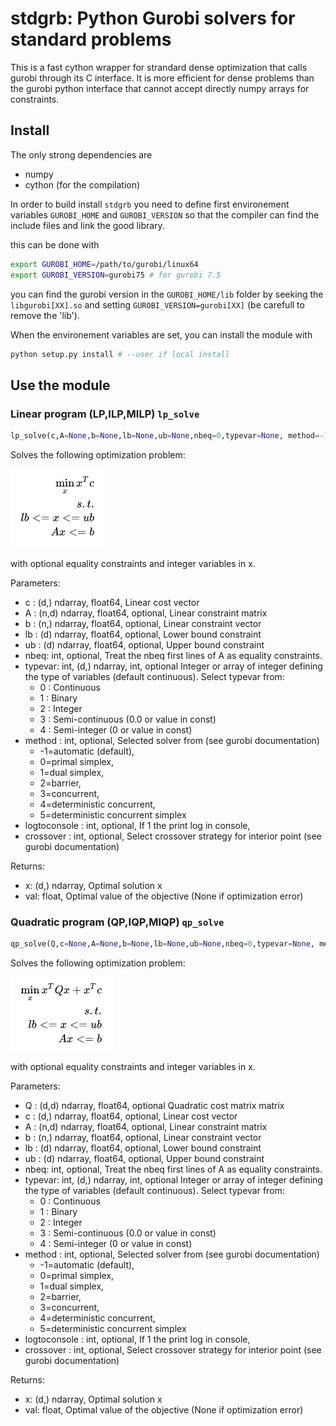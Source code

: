 # stdgrb: Python Gurobi solvers for standard problems 

This is a fast cython wrapper for strandard dense optimization that calls 
gurobi through its C interface. It is more efficient for dense problems 
than the gurobi python 
interface that cannot accept directly numpy arrays for constraints.


## Install

The only strong dependencies are

* numpy
* cython (for the compilation)

In order to build install ```stdgrb``` you need to define first environement 
variables ```GUROBI_HOME``` and ```GUROBI_VERSION``` so that the compiler can 
find the include files and link the good library.

this can be done with 

```bash
export GUROBI_HOME=/path/to/gurobi/linux64
export GUROBI_VERSION=gurobi75 # for gurobi 7.5
``` 

you can find the gurobi version in the ```GUROBI_HOME/lib``` folder by seeking 
the ```libgurobi[XX].so``` and setting ```GUROBI_VERSION=gurobi[XX]``` 
(be carefull to remove the 'lib').

When the environement variables are set, you can install the module with

```bash
python setup.py install # --user if local install
```

## Use the module

### Linear program (LP,ILP,MILP) `lp_solve`

```python
lp_solve(c,A=None,b=None,lb=None,ub=None,nbeq=0,typevar=None, method=-1,logtoconsole=1, crossover=-1)
```

Solves the following optimization problem:

![LP](imgs/lp.png)

with optional equality constraints and integer variables in x.

Parameters:
* c : (d,) ndarray, float64,
    Linear cost vector
* A : (n,d) ndarray, float64, optional,
    Linear constraint matrix
* b : (n,) ndarray, float64, optional,
    Linear constraint vector
* lb : (d) ndarray, float64, optional,
    Lower bound constraint
* ub : (d) ndarray, float64, optional,
    Upper bound constraint
* nbeq: int, optional,
    Treat the nbeq first lines of A as equality constraints.   
* typevar: int, (d,) ndarray, int, optional
    Integer or array of integer defining the type of variables (default 
    continuous).
    Select typevar from:
    * 0 : Continuous
    * 1 : Binary
    * 2 : Integer
    * 3 : Semi-continuous (0.0 or value in const)
    * 4 : Semi-integer (0 or value in const)       
* method : int, optional,
    Selected solver from (see gurobi documentation) 
    * -1=automatic (default), 
    * 0=primal simplex, 
    * 1=dual simplex, 
    * 2=barrier, 
    * 3=concurrent, 
    * 4=deterministic concurrent, 
    * 5=deterministic concurrent simplex
* logtoconsole : int, optional,
    If 1 the print log in console,
* crossover : int, optional,
    Select crossover strategy for interior point (see gurobi documentation)


Returns:
* x: (d,) ndarray,
    Optimal solution x
* val: float,
    Optimal value of the objective (None if optimization error)


### Quadratic program (QP,IQP,MIQP) `qp_solve`

```python
qp_solve(Q,c=None,A=None,b=None,lb=None,ub=None,nbeq=0,typevar=None, method=-1,logtoconsole=1, crossover=-1)
```

Solves the following optimization problem:

![QP](imgs/qp.png)

with optional equality constraints and integer variables in x.


Parameters:
* Q : (d,d) ndarray, float64, optional
    Quadratic cost matrix matrix
* c : (d,) ndarray, float64, optional,
    Linear cost vector
* A : (n,d) ndarray, float64, optional,
    Linear constraint matrix
* b : (n,) ndarray, float64, optional,
    Linear constraint vector
* lb : (d) ndarray, float64, optional,
    Lower bound constraint
* ub : (d) ndarray, float64, optional,
    Upper bound constraint
* nbeq: int, optional,
    Treat the nbeq first lines of A as equality constraints.    
* typevar: int, (d,) ndarray, int, optional
    Integer or array of integer defining the type of variables (default 
    continuous).
    Select typevar from:
    * 0 : Continuous
    * 1 : Binary
    * 2 : Integer
    * 3 : Semi-continuous (0.0 or value in const)
    * 4 : Semi-integer (0 or value in const)     
* method : int, optional,
    Selected solver from (see gurobi documentation) 
    * -1=automatic (default), 
    * 0=primal simplex, 
    * 1=dual simplex, 
    * 2=barrier, 
    * 3=concurrent, 
    * 4=deterministic concurrent, 
    * 5=deterministic concurrent simplex
* logtoconsole : int, optional,
    If 1 the print log in console,
* crossover : int, optional,
    Select crossover strategy for interior point (see gurobi documentation)


Returns:
* x: (d,) ndarray,
    Optimal solution x
* val: float,
    Optimal value of the objective (None if optimization error)

